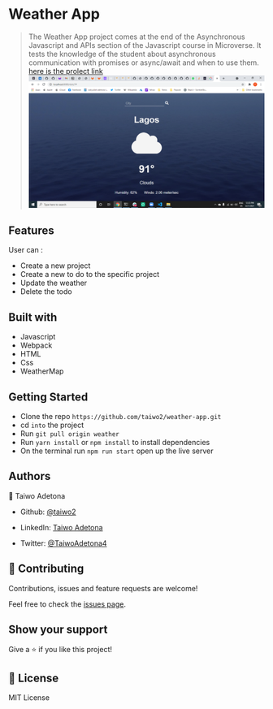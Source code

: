 # Weather App

> The Weather App project comes at the end of the Asynchronous Javascript and APIs section of the Javascript course in Microverse. It tests the knowledge of the student about asynchronous communication with promises or async/await and when to use them. [here is the prolect link](https://www.theodinproject.com/paths/full-stack-javascript/courses/javascript/lessons/weather-app)
![weather](./weather.png)

## Features
 User can :
 - Create a new project
 - Create a new to do to the specific project
 - Update the weather
 - Delete the todo

## Built with
- Javascript
- Webpack
- HTML
- Css
- WeatherMap

## Getting Started

- Clone the repo `https://github.com/taiwo2/weather-app.git`
- cd `into` the project
- Run `git pull origin weather`
- Run `yarn install` or `npm install` to install dependencies
- On the terminal run `npm run start` open up the live server



## Authors

👤 Taiwo Adetona

- Github: [@taiwo2](https://github.com/taiwo2)

- LinkedIn: [Taiwo Adetona](https://www.linkedin.com/in/taiwo-adetona/)

- Twitter: [@TaiwoAdetona4](https://twitter.com/TaiwoAdetona4/)

## 🤝 Contributing

Contributions, issues and feature requests are welcome!

Feel free to check the [issues page](issues/).

## Show your support

Give a ⭐️ if you like this project!

## 📝 License

MIT License